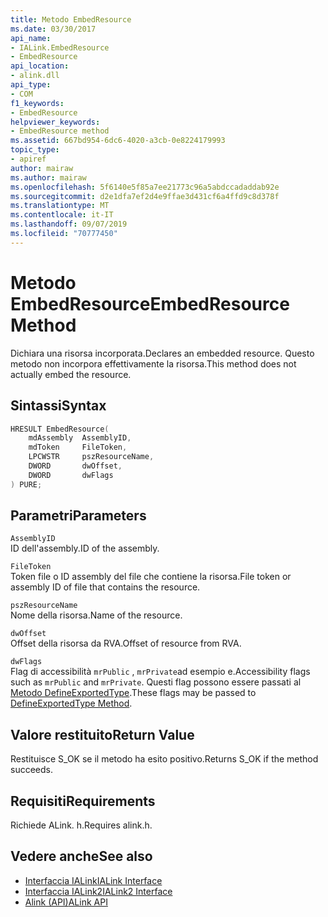 ```yaml
---
title: Metodo EmbedResource
ms.date: 03/30/2017
api_name:
- IALink.EmbedResource
- EmbedResource
api_location:
- alink.dll
api_type:
- COM
f1_keywords:
- EmbedResource
helpviewer_keywords:
- EmbedResource method
ms.assetid: 667bd954-6dc6-4020-a3cb-0e8224179993
topic_type:
- apiref
author: mairaw
ms.author: mairaw
ms.openlocfilehash: 5f6140e5f85a7ee21773c96a5abdccadaddab92e
ms.sourcegitcommit: d2e1dfa7ef2d4e9ffae3d431cf6a4ffd9c8d378f
ms.translationtype: MT
ms.contentlocale: it-IT
ms.lasthandoff: 09/07/2019
ms.locfileid: "70777450"
---
```

# <a name="embedresource-method"></a><span data-ttu-id="14049-102">Metodo EmbedResource</span><span class="sxs-lookup"><span data-stu-id="14049-102">EmbedResource Method</span></span>
<span data-ttu-id="14049-103">Dichiara una risorsa incorporata.</span><span class="sxs-lookup"><span data-stu-id="14049-103">Declares an embedded resource.</span></span> <span data-ttu-id="14049-104">Questo metodo non incorpora effettivamente la risorsa.</span><span class="sxs-lookup"><span data-stu-id="14049-104">This method does not actually embed the resource.</span></span>  
  
## <a name="syntax"></a><span data-ttu-id="14049-105">Sintassi</span><span class="sxs-lookup"><span data-stu-id="14049-105">Syntax</span></span>  
  
```cpp  
HRESULT EmbedResource(  
    mdAssembly  AssemblyID,  
    mdToken     FileToken,  
    LPCWSTR     pszResourceName,  
    DWORD       dwOffset,  
    DWORD       dwFlags  
) PURE;  
```  
  
## <a name="parameters"></a><span data-ttu-id="14049-106">Parametri</span><span class="sxs-lookup"><span data-stu-id="14049-106">Parameters</span></span>  
 `AssemblyID`  
 <span data-ttu-id="14049-107">ID dell'assembly.</span><span class="sxs-lookup"><span data-stu-id="14049-107">ID of the assembly.</span></span>  
  
 `FileToken`  
 <span data-ttu-id="14049-108">Token file o ID assembly del file che contiene la risorsa.</span><span class="sxs-lookup"><span data-stu-id="14049-108">File token or assembly ID of file that contains the resource.</span></span>  
  
 `pszResourceName`  
 <span data-ttu-id="14049-109">Nome della risorsa.</span><span class="sxs-lookup"><span data-stu-id="14049-109">Name of the resource.</span></span>  
  
 `dwOffset`  
 <span data-ttu-id="14049-110">Offset della risorsa da RVA.</span><span class="sxs-lookup"><span data-stu-id="14049-110">Offset of resource from RVA.</span></span>  
  
 `dwFlags`  
 <span data-ttu-id="14049-111">Flag di accessibilità `mrPublic` , `mrPrivate`ad esempio e.</span><span class="sxs-lookup"><span data-stu-id="14049-111">Accessibility flags such as `mrPublic` and `mrPrivate`.</span></span> <span data-ttu-id="14049-112">Questi flag possono essere passati al [Metodo DefineExportedType](../metadata/imetadataassemblyemit-defineexportedtype-method.md).</span><span class="sxs-lookup"><span data-stu-id="14049-112">These flags may be passed to [DefineExportedType Method](../metadata/imetadataassemblyemit-defineexportedtype-method.md).</span></span>  
  
## <a name="return-value"></a><span data-ttu-id="14049-113">Valore restituito</span><span class="sxs-lookup"><span data-stu-id="14049-113">Return Value</span></span>  
 <span data-ttu-id="14049-114">Restituisce S_OK se il metodo ha esito positivo.</span><span class="sxs-lookup"><span data-stu-id="14049-114">Returns S_OK if the method succeeds.</span></span>  
  
## <a name="requirements"></a><span data-ttu-id="14049-115">Requisiti</span><span class="sxs-lookup"><span data-stu-id="14049-115">Requirements</span></span>  
 <span data-ttu-id="14049-116">Richiede ALink. h.</span><span class="sxs-lookup"><span data-stu-id="14049-116">Requires alink.h.</span></span>  
  
## <a name="see-also"></a><span data-ttu-id="14049-117">Vedere anche</span><span class="sxs-lookup"><span data-stu-id="14049-117">See also</span></span>

- [<span data-ttu-id="14049-118">Interfaccia IALink</span><span class="sxs-lookup"><span data-stu-id="14049-118">IALink Interface</span></span>](ialink-interface.md)
- [<span data-ttu-id="14049-119">Interfaccia IALink2</span><span class="sxs-lookup"><span data-stu-id="14049-119">IALink2 Interface</span></span>](ialink2-interface.md)
- [<span data-ttu-id="14049-120">Alink (API)</span><span class="sxs-lookup"><span data-stu-id="14049-120">ALink API</span></span>](index.md)
